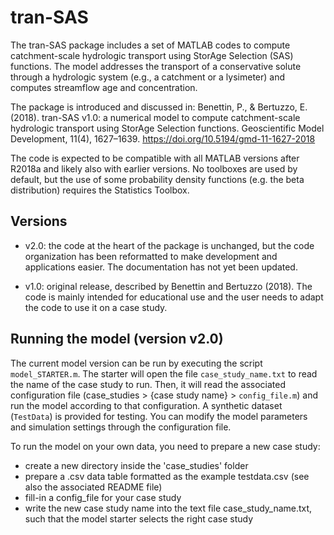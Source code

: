 # tran-SAS

The tran-SAS package includes a set of MATLAB codes to compute 
catchment-scale hydrologic transport using StorAge Selection (SAS) 
functions. The model addresses the transport of a conservative solute 
through a hydrologic system (e.g., a catchment or a lysimeter) and 
computes streamflow age and concentration.  

The package is introduced and discussed in: 
Benettin, P., & Bertuzzo, E. (2018). tran-SAS v1.0: a numerical model 
to compute catchment-scale hydrologic transport using StorAge Selection 
functions. Geoscientific Model Development, 11(4), 1627–1639. 
https://doi.org/10.5194/gmd-11-1627-2018

The code is expected to be compatible with all MATLAB versions after R2018a and likely also with earlier versions. No toolboxes are used by default, but the use of some probability density functions (e.g. the beta distribution) requires the Statistics Toolbox.

## Versions

- v2.0: the code at the heart of the package is unchanged, but the code organization has been reformatted to make development and applications easier. The documentation has not yet been updated.

- v1.0: original release, described by Benettin and Bertuzzo (2018). The code is mainly intended for educational use and the user needs to adapt the code to use it on a case study.

## Running the model (version v2.0)

The current model version can be run by executing the script `model_STARTER.m`. The starter will open the file `case_study_name.txt` to read the name of the case study to run. Then, it will read the associated configuration file (case_studies > {case study name} > `config_file.m`) and run the model according to that configuration. A synthetic dataset (`TestData`) is provided for testing. You can modify the model parameters and simulation settings through the configuration file.

To run the model on your own data, you need to prepare a new case study:

- create a new directory inside the 'case_studies' folder
- prepare a .csv data table formatted as the example testdata.csv (see also the associated README file)
- fill-in a config_file for your case study
- write the new case study name into the text file case_study_name.txt, such that the model starter selects the right case study